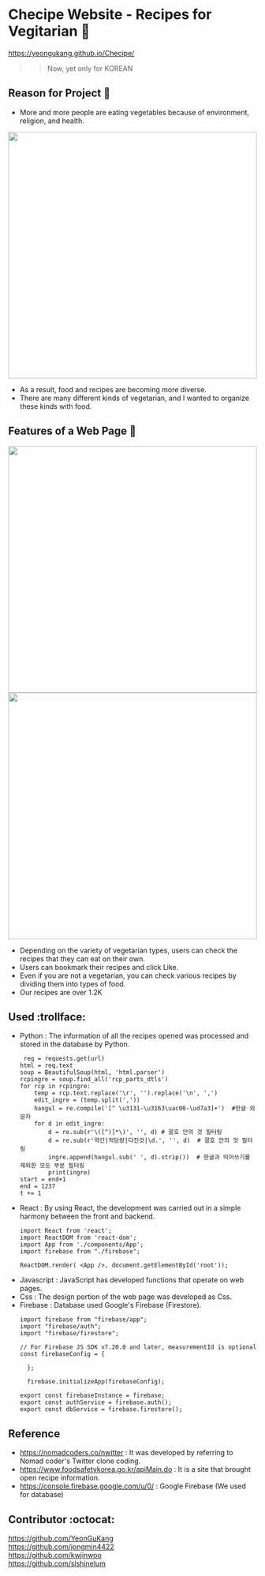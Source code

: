 # Checipe Website - Recipes for Vegitarian :herb:
https://yeongukang.github.io/Checipe/
>> Now, yet only for KOREAN

## Reason for Project :eyes:
  - More and more people are eating vegetables because of environment, religion, and health.
  <img width="100%" height="500" src=https://user-images.githubusercontent.com/37290818/109410729-52940680-79e0-11eb-8298-04aad0587266.png>
  
  
  - As a result, food and recipes are becoming more diverse.
  - There are many different kinds of vegetarian, and I wanted to organize these kinds with food.

## Features of a Web Page :mag_right:
<img width="100%" height="500" src=https://user-images.githubusercontent.com/37290818/109410286-bcaaac80-79dc-11eb-8fe7-46cbed7792bc.PNG>
<img width="100%" height="500" src=https://user-images.githubusercontent.com/37290818/109410521-b1588080-79de-11eb-9024-dd11acd7d5c8.png>




  - Depending on the variety of vegetarian types, users can check the recipes that they can eat on their own.
  - Users can bookmark their recipes and click Like.
  - Even if you are not a vegetarian, you can check various recipes by dividing them into types of food.
  - Our recipes are over 1.2K

## Used :trollface:
  - Python
    : The information of all the recipes opened was processed and stored in the database by Python.
    ~~~
     req = requests.get(url)
    html = req.text
    soup = BeautifulSoup(html, 'html.parser')
    rcpingre = soup.find_all('rcp_parts_dtls')
    for rcp in rcpingre:
        temp = rcp.text.replace('\r', '').replace('\n', ',')
        edit_ingre = (temp.split(','))
        hangul = re.compile('[^ \u3131-\u3163\uac00-\ud7a3]+')  #한글 외 문자
        for d in edit_ingre:
            d = re.sub(r'\([^)]*\)', '', d) # 괄호 안의 것 필터링
            d = re.sub(r'약간|적당량|다진것|\d.', '', d)  # 괄호 안의 것 필터링
            ingre.append(hangul.sub(' ', d).strip())  # 한글과 띄어쓰기를 제외한 모든 부분 필터링
            print(ingre)
    start = end+1
    end = 1237
    t += 1
    ~~~
  - React
    : By using React, the development was carried out in a simple harmony between the front and backend.
    ~~~
    import React from 'react';
    import ReactDOM from 'react-dom';
    import App from './components/App';
    import firebase from "./firebase";

    ReactDOM.render( <App />, document.getElementById('root'));
    ~~~
  - Javascript
    : JavaScript has developed functions that operate on web pages.
  - Css
    : The design portion of the web page was developed as Css.
  - Firebase
    : Database used Google's Firebase (Firestore).
    ~~~
    import firebase from "firebase/app";
    import "firebase/auth";
    import "firebase/firestore";

    // For Firebase JS SDK v7.20.0 and later, measurementId is optional
    const firebaseConfig = {
       
      };

      firebase.initializeApp(firebaseConfig);

    export const firebaseInstance = firebase;
    export const authService = firebase.auth();
    export const dbService = firebase.firestore();
    ~~~
    
## Reference
  - https://nomadcoders.co/nwitter : It was developed by referring to Nomad coder's Twitter clone coding.
  - https://www.foodsafetykorea.go.kr/apiMain.do : It is a site that brought open recipe information.
  - https://console.firebase.google.com/u/0/ : Google Firebase (We used for database)



## Contributor :octocat:
https://github.com/YeonGuKang \
https://github.com/jongmin4422 \
https://github.com/kwjinwoo \
https://github.com/slshinelum
